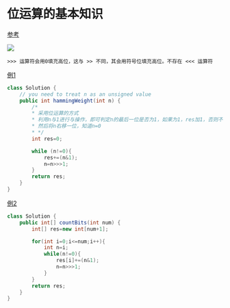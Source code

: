 # 位运算的基本知识


[参考](https://leetcode-cn.com/problems/er-jin-zhi-zhong-1de-ge-shu-lcof/solution/jian-zhi-offerer-shua-wei-yun-suan-java-a6nhx/)

![](https://gitee.com/shilongshen/image-bad/raw/master/img/20201230200503.png)

```
>>> 运算符会用0填充高位，这与 >> 不同，其会用符号位填充高位。不存在 <<< 运算符
```





[例1](https://leetcode-cn.com/problems/er-jin-zhi-zhong-1de-ge-shu-lcof/)

```java
class Solution {
    // you need to treat n as an unsigned value
    public int hammingWeight(int n) {
        /*
        * 采用位运算的方式
        * 利用n与1进行与操作，即可判定n的最后一位是否为1，如果为1，res加1，否则不加
        * 然后将n右移一位，知道n=0
        * */
        int res=0;

        while (n!=0){
            res+=(n&1);
            n=n>>>1;
        }
        return res;
    }
}
```

[例2](https://leetcode-cn.com/problems/counting-bits/)

```java
class Solution {
    public int[] countBits(int num) {
        int[] res=new int[num+1];

        for(int i=0;i<=num;i++){
            int n=i;
            while(n!=0){
                res[i]+=(n&1);
                n=n>>>1;
            }
        }
        return res;
    }
}
```


